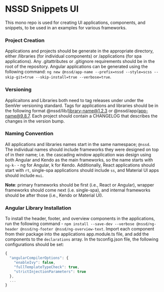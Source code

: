 # NSSD Snippets UI #
This mono repo is used for creating UI applications, components, and snippets, to be used in an examples for various frameworks.

### Project Creation ###
Applications and projects should be generate in the appropriate directory, either /libraries (for individual components) or /applications (for spa applications). Any .gitattributes or .gitignore requirements should be in the root of the repository. Angular applications can be generated using the following command: ```ng new @nssd/app-name --prefix=nssd --style=scss --skip-git=true --skip-install=true --verbose=true```.

### Versioning ###
Applicaitons and Libraries both need to tag releases under under the SemVer versioning standard. Tags for applications and libraries should be in the following format @nssd/lib/library-name@1.2.3 or @nssd/app/app-name@9.8.7. Each project should contain a CHANGELOG that describes the changes in the version bump.

### Naming Convention ##
All applications and libraries names start in the same namespace; ```@nssd```. The individual names should include frameworks they were designed on top of in their name; i.e. the cascading window application was design using both Angular and Kendo as the main frameworks, so the name starts with ```ng-k-``` - ng for Angular, k for Kendo. Additionally, React applications should start with ```rt```, single-spa applications should include ```ss```, and Material UI apps should include ```mui```.

**Note**: primary frameworks should be first (i.e., React or Angular), wrapper frameworks should come next (i.e. single-spa), and internal frameworks should be after those (i.e., Kendo or Material UI).

### Angular Library Installation ###
To install the header, footer, and overview components in the applications, run the following command - ```npm install --save-dev --verbose @nssd/ng-header @nssd/ng-footer @nssd/ng-overview-text```. Import each component from their package into the applications app.module.ts file, and add the components to the ```declarations``` array. In the tsconfig.json file, the following configurations should be set:
```js
{
  "angularCompilerOptions": {
    "enableIvy": false,
    "fullTemplateTypeCheck": true,
    "strictInjectionParameters": true
  },
  ...
}
```

